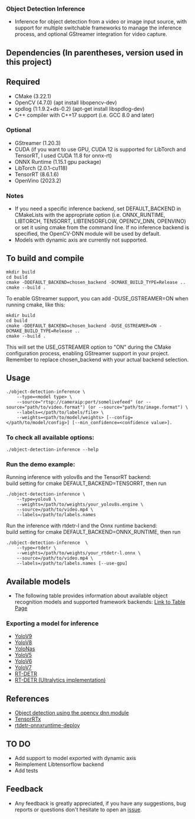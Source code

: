 ### Object Detection Inference
* Inference for object detection from a video or image input source, with support for multiple switchable frameworks to manage the inference process, and optional GStreamer integration for video capture.
## Dependencies (In parentheses, version used in this project)
## Required
* CMake (3.22.1)
* OpenCV (4.7.0) (apt install libopencv-dev)
* spdlog (1:1.9.2+ds-0.2) (apt-get install libspdlog-dev)
* C++ compiler with C++17 support (i.e. GCC 8.0 and later)
### Optional 
* GStreamer (1.20.3) 
* CUDA (if you want to use GPU, CUDA 12 is supported for LibTorch and TensorRT, I used CUDA 11.8 for onnx-rt)
* ONNX Runtime (1.15.1 gpu package)
* LibTorch (2.0.1-cu118)
* TensorRT (8.6.1.6)
* OpenVino (2023.2) 
### Notes
 - If you need a specific inference backend, set DEFAULT_BACKEND in CMakeLists with the appropriate option (i.e. ONNX_RUNTIME, LIBTORCH, TENSORRT, LIBTENSORFLOW, OPENCV_DNN, OPENVINO) or set it using cmake from the command line. If no inference backend is specified, the OpenCV-DNN module will be used by default.
- Models with dynamic axis are currently not supported.


## To build and compile  
```
mkdir build
cd build
cmake -DDEFAULT_BACKEND=chosen_backend -DCMAKE_BUILD_TYPE=Release ..
cmake --build .
```

To enable GStreamer support, you can add -DUSE_GSTREAMER=ON when running cmake, like this:
```
mkdir build
cd build
cmake -DDEFAULT_BACKEND=chosen_backend -DUSE_GSTREAMER=ON -DCMAKE_BUILD_TYPE=Release ..
cmake --build .
```

This will set the USE_GSTREAMER option to "ON" during the CMake configuration process, enabling GStreamer support in your project.  
Remember to replace chosen_backend with your actual backend selection.


## Usage
```
./object-detection-inference \
    --type=<model type> \
    --source="rtsp://cameraip:port/somelivefeed" (or --source="path/to/video.format") (or --source="path/to/image.format") \
    --labels=</path/to/labels/file> \
    --weights=<path/to/model/weights> [--config=</path/to/model/config>] [--min_confidence=<confidence value>].
``` 
### To check all available options:
```
./object-detection-inference --help
```
### Run the demo example:
Running inference with yolov8s and the TensorRT backend:  
build setting for cmake DEFAULT_BACKEND=TENSORRT, then run
```
./object-detection-inference \
    --type=yolov8 \
    --weights=/path/to/weights/your_yolov8s.engine \
    --source=/path/to/video.mp4 \
    --labels=/path/to/labels.names
```

Run the inference with rtdetr-l and the Onnx runtime backend:  
build setting for cmake DEFAULT_BACKEND=ONNX_RUNTIME, then run
```
./object-detection-inference  \
    --type=rtdetr \
    --weights=/path/to/weights/your_rtdetr-l.onnx \
    --source=/path/to/video.mp4 \
    --labels=/path/to/labels.names [--use-gpu]
```

## Available models

* The following table provides information about available object recognition models and supported framework backends: 
[Link to Table Page](docs/TablePage.md#table-of-models)


 ### Exporting a model for inference
* [YoloV9](docs/ExportInstructions.md#yolov9)
* [YoloV8](docs/ExportInstructions.md#yolov8)
* [YoloNas](docs/ExportInstructions.md#yolonas)
* [YoloV5](docs/ExportInstructions.md#yolov5)
* [YoloV6](docs/ExportInstructions.md#yolov6)
* [YoloV7](docs/ExportInstructions.md#yolov7)
* [RT-DETR](docs/ExportInstructions.md#RT-DETR)
* [RT-DETR (Ultralytics implementation)](docs/ExportInstructions.md#RT-DETR)

## References
* [Object detection using the opencv dnn module](https://github.com/opencv/opencv/blob/master/samples/dnn/object_detection.cpp)
* [TensorRTx](https://github.com/wang-xinyu/tensorrtx)
* [rtdetr-onnxruntime-deploy](https://github.com/CVHub520/rtdetr-onnxruntime-deploy)

## TO DO
- Add support to model exported with dynamic axis 
- Reimplement Libtensorflow backend
- Add tests

## Feedback
- Any feedback is greatly appreciated, if you have any suggestions, bug reports or questions don't hesitate to open an [issue](https://github.com/olibartfast/object-detection-inference/issues).
